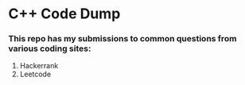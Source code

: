 # C++ Code Dump
### This repo has my submissions to common questions from various coding sites:
1. Hackerrank
2. Leetcode
